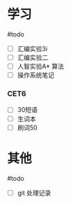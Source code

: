# 学习
#todo
- [ ] 汇编实验3i
- [ ] 汇编实验二
- [ ] 人智实验A* 算法
- [ ] 操作系统笔记
### CET6
- [ ] 30短语
- [ ] 生词本
- [ ] 刷词50

# 其他
#todo 
- [ ] git 处理记录
